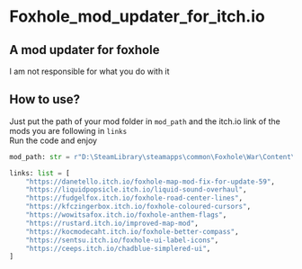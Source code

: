 # Foxhole_mod_updater_for_itch.io
## A mod updater for foxhole

I am not responsible for what you do with it

## How to use?

Just put the path of your mod folder in `mod_path` and the itch.io link of the mods you are following in `links`   
Run the code and enjoy


```python
mod_path: str = r"D:\SteamLibrary\steamapps\common\Foxhole\War\Content\Paks"

links: list = [
    "https://danetello.itch.io/foxhole-map-mod-fix-for-update-59",
    "https://liquidpopsicle.itch.io/liquid-sound-overhaul",
    "https://fudgelfox.itch.io/foxhole-road-center-lines",
    "https://kfczingerbox.itch.io/foxhole-coloured-cursors",
    "https://wowitsafox.itch.io/foxhole-anthem-flags",
    "https://rustard.itch.io/improved-map-mod",
    "https://kocmodecaht.itch.io/foxhole-better-compass",
    "https://sentsu.itch.io/foxhole-ui-label-icons",
    "https://ceeps.itch.io/chadblue-simplered-ui",
]
```
